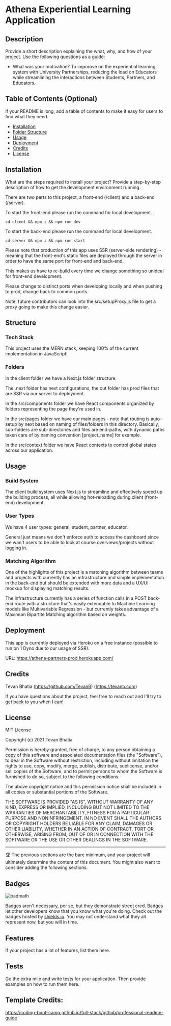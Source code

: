 # Athena Experiential Learning Application

## Description

Provide a short description explaining the what, why, and how of your project. Use the following questions as a guide:

- What was your motivation?
  To imporove on the experiential learning system with University Partnerships, reducing the load on Educators while streamlining the interactions between Students, Partners, and Educators.

## Table of Contents (Optional)

If your README is long, add a table of contents to make it easy for users to find what they need.

- [Installation](#installation)
- [Folder Structure](#structure)
- [Usage](#usage)
- [Deployment](#deployment)
- [Credits](#credits)
- [License](#license)

## Installation

What are the steps required to install your project? Provide a step-by-step description of how to get the development environment running.

There are two parts to this project, a front-end (/client) and a back-end (/server).

To start the front-end please run the command for local development.

```
cd client && npm i && npm run dev
```

To start the back-end please run the command for local development.

```
cd server && npm i && npm run start
```

Please note that production of this app uses SSR (server-side rendering) - meaning that the front-end's static files are deployed through the server in order to have the same port for front-end and back-end.

This makes us have to re-build every time we change something so unideal for front-end development.

Please change to distinct ports when developing locally and when pushing to prod, change back to common ports.

Note: future contributors can look into the src/setupProxy.js file to get a proxy going to make this change easier.

## Structure

### Tech Stack

This project uses the MERN stack, keeping 100% of the current implementation in JavaScript!

### Folders

In the client folder we have a Next.js folder structure.

The .next folder has next configurations, the out folder has prod files that are SSR via our server to deployment.

In the src/components folder we have React components organized by folders representing the page they're used in.

In the src/pages folder we have our main pages - note that routing is auto-setup by next based on naming of files/folders in this directory. Basically, sub-folders are sub-directories and files are end-paths, with dynamic paths taken care of by naming convention [project_name] for example.

In the src/context folder we have React contexts to control global states across our application.

## Usage

### Build System

The client build system uses Next.js to streamline and effectively speed up the building process, all while allowing hot-reloading during client (front-end) development.

### User Types

We have 4 user types: general, student, partner, educator.

General just means we don't enforce auth to access the dashboard since we wan't users to be able to look at course overviews/projects without logging in.

### Matching Algorithm

One of the highlights of this project is a matching algorithm between teams and projects with currently has an infrastructure and simple implementation in the back-end but should be extended with more data and a UX/UI mockup for displaying matching results.

The infrastructure currently has a series of function calls in a POST back-end route with a structure that's easily extendable to Machine Learning models like Multivariable Regression - but currently takes advantage of a Maximum Bipartite Matching algorithm based on weights.

## Deployment

This app is currently deployed via Heroku on a free instance (possible to run on 1 Dyno due to our usage of SSR).

URL: https://athena-partners-prod.herokuapp.com/

## Credits

Tevan Bhatia (https://github.com/TevanB) (https://tevanb.com)

If you have questions about the project, feel free to reach out and I'll try to get back to you when I can!

## License

MIT License

Copyright (c) 2021 Tevan Bhatia

Permission is hereby granted, free of charge, to any person obtaining a copy
of this software and associated documentation files (the "Software"), to deal
in the Software without restriction, including without limitation the rights
to use, copy, modify, merge, publish, distribute, sublicense, and/or sell
copies of the Software, and to permit persons to whom the Software is
furnished to do so, subject to the following conditions:

The above copyright notice and this permission notice shall be included in all
copies or substantial portions of the Software.

THE SOFTWARE IS PROVIDED "AS IS", WITHOUT WARRANTY OF ANY KIND, EXPRESS OR
IMPLIED, INCLUDING BUT NOT LIMITED TO THE WARRANTIES OF MERCHANTABILITY,
FITNESS FOR A PARTICULAR PURPOSE AND NONINFRINGEMENT. IN NO EVENT SHALL THE
AUTHORS OR COPYRIGHT HOLDERS BE LIABLE FOR ANY CLAIM, DAMAGES OR OTHER
LIABILITY, WHETHER IN AN ACTION OF CONTRACT, TORT OR OTHERWISE, ARISING FROM,
OUT OF OR IN CONNECTION WITH THE SOFTWARE OR THE USE OR OTHER DEALINGS IN THE
SOFTWARE.

---

🏆 The previous sections are the bare minimum, and your project will ultimately determine the content of this document. You might also want to consider adding the following sections.

## Badges

![badmath](https://img.shields.io/github/languages/top/lernantino/badmath)

Badges aren't necessary, per se, but they demonstrate street cred. Badges let other developers know that you know what you're doing. Check out the badges hosted by [shields.io](https://shields.io/). You may not understand what they all represent now, but you will in time.

## Features

If your project has a lot of features, list them here.

## Tests

Go the extra mile and write tests for your application. Then provide examples on how to run them here.

## Template Credits:

https://coding-boot-camp.github.io/full-stack/github/professional-readme-guide
